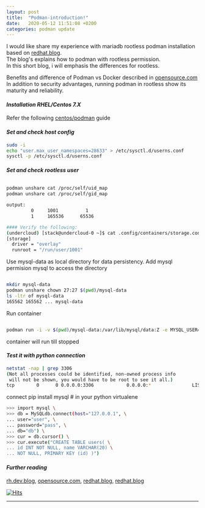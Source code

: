```yaml
---
layout: post
title:  "Podman-introduction!"
date:   2020-05-12 11:51:08 +0200
categories: podman update
---
```



I would like share my experience with mariadb rootless podman installation based on [redhat.blog][4].  
The blog's explains how to podman with rootless permission.  
In this short blog, i will emphasis the differences for rootless. 
   
Benefits and difference of Podman vs Docker described in [opensource.com][2] 
In addition to security advantages, running podman in rootless show its maturity and reliability.


#### _**Installation RHEL/Centos 7.X**_

Refer the following [centos/podman][4] guide

#### _**Set and check host config**_

```bash
sudo -i
echo "user.max_user_namespaces=28633" > /etc/sysctl.d/userns.conf
sysctl -p /etc/sysctl.d/userns.conf

```
#### _**Set and check rootless user**_
```bash

podman unshare cat /proc/self/uid_map
podman unshare cat /proc/self/gid_map

output:
         0     1001          1
         1     165536      65536

#### Verify the following:
(undercloud) [stack@undercloud-0 ~]$ cat .config/containers/storage.conf 
[storage]
  driver = "overlay"
  runroot = "/run/user/1001"
```

Use mysql-data as local directory for data persistency.
Add mysql permision mysql to access the directory 

```bash

mkdir mysql-data
podman unshare chown 27:27 $(pwd)/mysql-data
ls -ltr of mysql-data
165562 165562 ... mysql-data
```
Run container

```bash

podman run -i -v $(pwd)/mysql-data:/var/lib/mysql/data:Z -e MYSQL_USER=user -e MYSQL_PASSWORD=pass -e MYSQL_DATABASE=db -p 3306:3306 -P registry.access.redhat.com/rhscl/mariadb-102-rhel7
```
container will run till stopped

#### _**Test it with python connection**_


```bash
netstat -nap | grep 3306
(Not all processes could be identified, non-owned process info
 will not be shown, you would have to be root to see it all.)
tcp        0      0 0.0.0.0:3306            0.0.0.0:*               LISTEN      17783/slirp4netns   
```

connect
pip install mysql # in your python virtualene

```bash
>>> import mysql \
>>> db = MySQLdb.connect(host="127.0.0.1", \
... user="user", \
... password="pass", \
... db="db") \
>>> cur = db.cursor() \
>>> cur.execute("CREATE TABLE users( \
... id INT NOT NULL, name VARCHAR(20) \
... NOT NULL, PRIMARY KEY (id) )")

```

[1]: https://developers.redhat.com/blog/2019/02/21/podman-and-buildah-for-docker-users/
[2]: https://opensource.com/article/19/2/how-does-rootless-podman-work?extIdCarryOver=true&sc_cid=7013a000002Dg5TAAS
[3]: https://www.redhat.com/sysadmin/behind-scenes-podman
[4]: https://www.redhat.com/sysadmin/rootless-podman-makes-sense 
[5]: https://podman.io/getting-started/installation.html

#### _**Further reading**_

[rh.dev.blog][1], [opensource.com][2], [redhat.blog][3], [redhat.blog][4] 


[![Hits](https://hitcounter.pythonanywhere.com/count/tag.svg)](https://hitcounter.pythonanywhere.com/count/tag.svg)

-------
